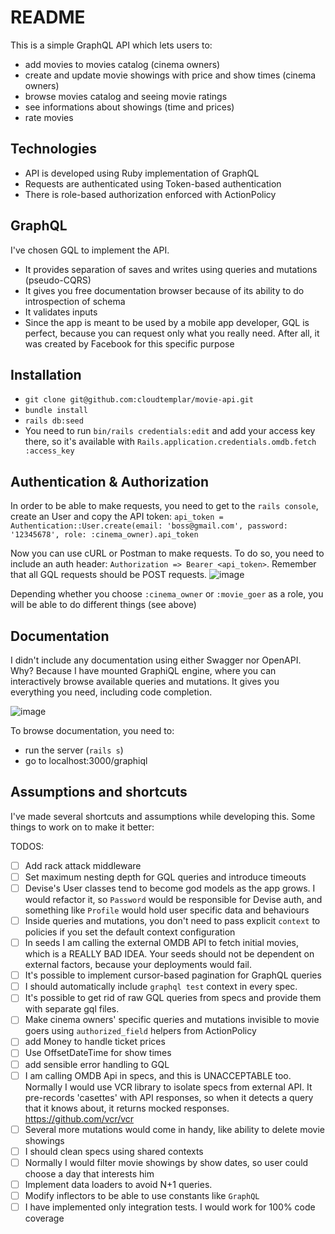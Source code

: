 # README

This is a simple GraphQL API which lets users to:
* add movies to movies catalog (cinema owners)
* create and update movie showings with price and show times (cinema owners)
* browse movies catalog and seeing movie ratings
* see informations about showings (time and prices)
* rate movies

## Technologies
* API is developed using Ruby implementation of GraphQL
* Requests are authenticated using Token-based authentication
* There is role-based authorization enforced with ActionPolicy

## GraphQL

I've chosen GQL to implement the API.
* It provides separation of saves and writes using queries and mutations (pseudo-CQRS)
* It gives you free documentation browser because of its ability to do introspection of schema
* It validates inputs
* Since the app is meant to be used by a mobile app developer, GQL is perfect, because you can request only what you really need. After all, it was created by Facebook for this specific purpose

## Installation

* `git clone git@github.com:cloudtemplar/movie-api.git`
* `bundle install`
* `rails db:seed`
* You need to run `bin/rails credentials:edit` and add your access key there, so it's available with `Rails.application.credentials.omdb.fetch :access_key`

## Authentication & Authorization

In order to be able to make requests, you need to get to the `rails console`, create an User and copy the API token:
`api_token = Authentication::User.create(email: 'boss@gmail.com', password: '12345678', role: :cinema_owner).api_token`

Now you can use cURL or Postman to make requests. To do so, you need to include an auth header: `Authorization => Bearer <api_token>`.
Remember that all GQL requests should be POST requests.
![image](https://user-images.githubusercontent.com/11062130/137529410-9cce271d-4e7b-433e-b267-001df1e0fb4b.png)


Depending whether you choose `:cinema_owner` or `:movie_goer` as a role, you will be able to do different things (see above)

## Documentation

I didn't include any documentation using either Swagger nor OpenAPI. Why? Because I have mounted GraphiQL engine, where you can interactively browse available queries and mutations. It gives you everything you need, including code completion.

![image](https://user-images.githubusercontent.com/11062130/137528639-fac93316-585a-41fb-9228-268f5089ccaf.png)

To browse documentation, you need to:
* run the server (`rails s`)
* go to localhost:3000/graphiql

## Assumptions and shortcuts

I've made several shortcuts and assumptions while developing this. Some things to work on to make it better:

TODOS:
- [ ] Add rack attack middleware
- [ ] Set maximum nesting depth for GQL queries and introduce timeouts
- [ ] Devise's User classes tend to become god models as the app grows. I would refactor it, so `Password` would be responsible for Devise auth, and something like `Profile` would hold user specific data and behaviours
- [ ] Inside queries and mutations, you don't need to pass explicit `context` to policies if you set the default context configuration
- [ ] In seeds I am calling the external OMDB API to fetch initial movies, which is a REALLY BAD IDEA. Your seeds should not be dependent on external factors, because your deployments would fail.
- [ ] It's possible to implement cursor-based pagination for GraphQL queries
- [ ] I should automatically include `graphql test` context in every spec.
- [ ] It's possible to get rid of raw GQL queries from specs and provide them with separate gql files.
- [ ] Make cinema owners' specific queries and mutations invisible to movie goers using `authorized_field` helpers from ActionPolicy
- [ ] add Money to handle ticket prices
- [ ] Use OffsetDateTime for show times
- [ ] add sensible error handling to GQL
- [ ] I am calling OMDB Api in specs, and this is UNACCEPTABLE too. Normally I would use VCR library to isolate specs from external API. It pre-records 'casettes' with API responses, so when it detects a query that it knows about, it returns mocked responses.  https://github.com/vcr/vcr
- [ ] Several more mutations would come in handy, like ability to delete movie showings
- [ ] I should clean specs using shared contexts
- [ ] Normally I would filter movie showings by show dates, so user could choose a day that interests him
- [ ] Implement data loaders to avoid N+1 queries.
- [ ] Modify inflectors to be able to use constants like `GraphQL`
- [ ] I have implemented only integration tests. I would work for 100% code coverage
